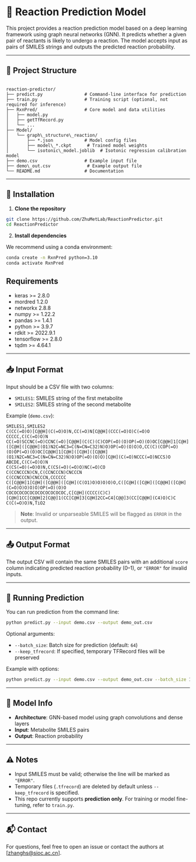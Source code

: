 # 🧪 Reaction Prediction Model

This project provides a reaction prediction model based on a deep learning framework using graph neural networks (GNN). It predicts whether a given pair of reactants is likely to undergo a reaction. The model accepts input as pairs of SMILES strings and outputs the predicted reaction probability.

---

## 📂 Project Structure

```

reaction-predictor/
├── predict.py                # Command-line interface for prediction
├── train.py                  # Training script (optional, not required for inference)
├── RxnPred/                  # Core model and data utilities
│   ├── model.py
│   ├── getTfRecord.py
│   └── ...
├── Model/
│   └── graph\_structure\_reaction/
│       ├── *.json            # Model config files
│       ├── model\_*.ckpt      # Trained model weights
│       └── isotonic\_model.joblib  # Isotonic regression calibration model
├── demo.csv                  # Example input file
├── demo\_out.csv              # Example output file
└── README.md                 # Documentation

````

---

## 🚀 Installation

1. **Clone the repository**
```bash
git clone https://github.com/ZhuMetLab/ReactionPredictor.git
cd ReactionPredictor
````

2. **Install dependencies**

We recommend using a conda environment:

```bash
conda create -n RxnPred python=3.10
conda activate RxnPred
```

## Requirements

- keras >= 2.8.0
- mordred 1.2.0
- networkx 2.8.8
- numpy >= 1.22.2
- pandas >= 1.4.1
- python >= 3.9.7
- rdkit >= 2022.9.1
- tensorflow >= 2.8.0
- tqdm >= 4.64.1

---

## 📥 Input Format

Input should be a CSV file with two columns:

* `SMILES1`: SMILES string of the first metabolite
* `SMILES2`: SMILES string of the second metabolite

Example (`demo.csv`):

```csv
SMILES1,SMILES2
C(CC(=O)O)[C@@H](C(=O)O)N,CC(=O)N[C@@H](CCC(=O)O)C(=O)O
CCCCC,C(C(=O)O)N
CC(=O)SCCNC(=O)CCNC(=O)[C@@H](C(C)(C)COP(=O)(O)OP(=O)(O)OC[C@@H]1[C@H]([C@H]([C@@H](O1)N2C=NC3=C(N=CN=C32)N)O)OP(=O)(O)O)O,CC(C)(COP(=O)(O)OP(=O)(O)OC[C@@H]1[C@H]([C@H]([C@@H](O1)N2C=NC3=C(N=CN=C32)N)O)OP(=O)(O)O)[C@H](C(=O)NCCC(=O)NCCS)O
ABCDE,C(C(=O)O)N
C(CS(=O)(=O)O)N,C(CS(=O)(=O)O)NC(=O)CO
C(CCNCCCN)CN,C(CCNCCCN)CNCCCN
C(CCNCCCN)CNCCCN,CCCCCC
C([C@@H]1[C@H]([C@@H]([C@H](C(O1)O)O)O)O)O,C([C@H]([C@H]([C@@H]([C@H](C=O)O)O)O)O)OP(=O)(O)O
COCOCOCOCOCOCOCOCOCOCOC,C[C@H](CCCC(C)C)[C@H]1CC[C@@H]2[C@@]1(CC[C@H]3[C@H]2CC=C4[C@@]3(CC[C@@H](C4)O)C)C
C(C(=O)O)N,TiO2
```

> **Note**: Invalid or unparseable SMILES will be flagged as `ERROR` in the output.

---

## 📤 Output Format

The output CSV will contain the same SMILES pairs with an additional `score` column indicating predicted reaction probability (0–1), or `"ERROR"` for invalid inputs.

---

## 🧠 Running Prediction

You can run prediction from the command line:

```bash
python predict.py --input demo.csv --output demo_out.csv
```

Optional arguments:

* `--batch_size`: Batch size for prediction (default: `64`)
* `--keep_tfrecord`: If specified, temporary TFRecord files will be preserved

Example with options:

```bash
python predict.py --input demo.csv --output demo_out.csv --batch_size 128 --keep_tfrecord
```

---

## 🧪 Model Info

* **Architecture**: GNN-based model using graph convolutions and dense layers
* **Input**: Metabolite SMILES pairs
* **Output**: Reaction probability

---

## ⚠️ Notes

* Input SMILES must be valid; otherwise the line will be marked as `"ERROR"`.
* Temporary files (`.tfrecord`) are deleted by default unless `--keep_tfrecord` is specified.
* This repo currently supports **prediction only**. For training or model fine-tuning, refer to `train.py`.

---

## 📬 Contact

For questions, feel free to open an issue or contact the authors at \[[zhanghs@sioc.ac.cn](mailto:zhanghs@sioc.ac.cn)].
